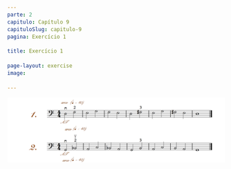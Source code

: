 ```yaml
---
parte: 2
capitulo: Capítulo 9
capituloSlug: capitulo-9
pagina: Exercício 1

title: Exercício 1

page-layout: exercise
image:

---
```


<img src="/assets/graphics/content/2_2_1_1_1.png"/>

